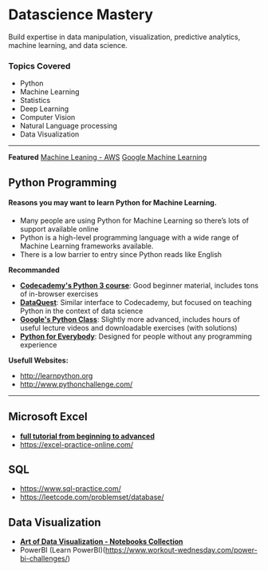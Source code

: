 # Datascience Mastery

Build expertise in data manipulation, visualization, predictive analytics, machine learning, and data science.

### Topics Covered

- Python
- Machine Learning
- Statistics
- Deep Learning
- Computer Vision
- Natural Language processing
- Data Visualization

---

**Featured**
[Machine Leaning - AWS](https://docs.aws.amazon.com/machine-learning/latest/dg/what-is-amazon-machine-learning.html)
[Google Machine Learning](https://developers.google.com/machine-learning/crash-course)

## Python Programming

#### Reasons you may want to learn Python for Machine Learning.

- Many people are using Python for Machine Learning so there’s lots of support available online
- Python is a high-level programming language with a wide range of Machine Learning frameworks available.
- There is a low barrier to entry since Python reads like English

**Recommanded**
- **[Codecademy's Python 3 course](https://www.codecademy.com/learn/learn-python-3)**: Good beginner material, includes tons of in-browser exercises
- **[DataQuest](https://dataquest.io/)**: Similar interface to Codecademy, but focused on teaching Python in the context of data science
- **[Google's Python Class](https://developers.google.com/edu/python/)**: Slightly more advanced, includes hours of useful lecture videos and downloadable exercises (with solutions)
- **[Python for Everybody](https://www.coursera.org/specializations/python)**: Designed for people without any programming experience

**Usefull Websites:**
- http://learnpython.org
- http://www.pythonchallenge.com/
---
## Microsoft Excel

- **[full tutorial from beginning to advanced](https://edu.gcfglobal.org/en/excel/)**
- https://excel-practice-online.com/

## SQL

- https://www.sql-practice.com/
- https://leetcode.com/problemset/database/

## Data Visualization

- **[Art of Data Visualization - Notebooks Collection](https://www.kaggle.com/discussions/general/364289)**
- PowerBI (Learn PowerBI)(https://www.workout-wednesday.com/power-bi-challenges/)
